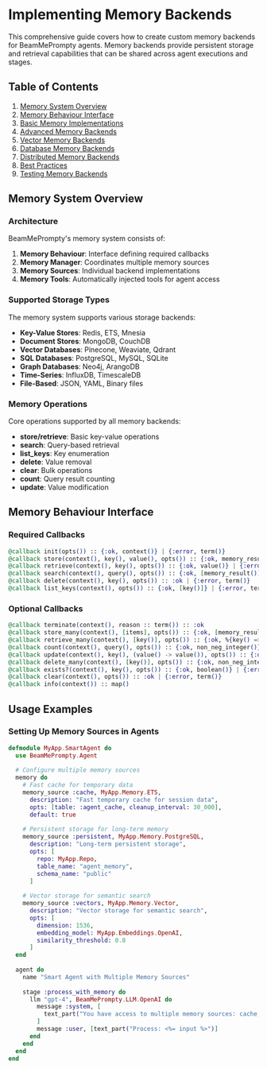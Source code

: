 # Implementing Memory Backends

This comprehensive guide covers how to create custom memory backends for BeamMePrompty agents. Memory backends provide persistent storage and retrieval capabilities that can be shared across agent executions and stages.

## Table of Contents

1. [Memory System Overview](#memory-system-overview)
2. [Memory Behaviour Interface](#memory-behaviour-interface)
3. [Basic Memory Implementations](#basic-memory-implementations)
4. [Advanced Memory Backends](#advanced-memory-backends)
5. [Vector Memory Backends](#vector-memory-backends)
6. [Database Memory Backends](#database-memory-backends)
7. [Distributed Memory Backends](#distributed-memory-backends)
8. [Best Practices](#best-practices)
9. [Testing Memory Backends](#testing-memory-backends)

## Memory System Overview

### Architecture

BeamMePrompty's memory system consists of:

1. **Memory Behaviour**: Interface defining required callbacks
2. **Memory Manager**: Coordinates multiple memory sources
3. **Memory Sources**: Individual backend implementations
4. **Memory Tools**: Automatically injected tools for agent access

### Supported Storage Types

The memory system supports various storage backends:

- **Key-Value Stores**: Redis, ETS, Mnesia
- **Document Stores**: MongoDB, CouchDB
- **Vector Databases**: Pinecone, Weaviate, Qdrant
- **SQL Databases**: PostgreSQL, MySQL, SQLite
- **Graph Databases**: Neo4j, ArangoDB
- **Time-Series**: InfluxDB, TimescaleDB
- **File-Based**: JSON, YAML, Binary files

### Memory Operations

Core operations supported by all memory backends:

- **store/retrieve**: Basic key-value operations
- **search**: Query-based retrieval
- **list_keys**: Key enumeration
- **delete**: Value removal
- **clear**: Bulk operations
- **count**: Query result counting
- **update**: Value modification

## Memory Behaviour Interface

### Required Callbacks

```elixir
@callback init(opts()) :: {:ok, context()} | {:error, term()}
@callback store(context(), key(), value(), opts()) :: {:ok, memory_result()} | {:error, term()}
@callback retrieve(context(), key(), opts()) :: {:ok, value()} | {:error, term()}
@callback search(context(), query(), opts()) :: {:ok, [memory_result()]} | {:error, term()}
@callback delete(context(), key(), opts()) :: :ok | {:error, term()}
@callback list_keys(context(), opts()) :: {:ok, [key()]} | {:error, term()}
```

### Optional Callbacks

```elixir
@callback terminate(context(), reason :: term()) :: :ok
@callback store_many(context(), [items], opts()) :: {:ok, [memory_result()]} | {:error, term()}
@callback retrieve_many(context(), [key()], opts()) :: {:ok, %{key() => value()}} | {:error, term()}
@callback count(context(), query(), opts()) :: {:ok, non_neg_integer()} | {:error, term()}
@callback update(context(), key(), (value() -> value()), opts()) :: {:ok, value()} | {:error, term()}
@callback delete_many(context(), [key()], opts()) :: {:ok, non_neg_integer()} | {:error, term()}
@callback exists?(context(), key(), opts()) :: {:ok, boolean()} | {:error, term()}
@callback clear(context(), opts()) :: :ok | {:error, term()}
@callback info(context()) :: map()
```

## Usage Examples

### Setting Up Memory Sources in Agents

```elixir
defmodule MyApp.SmartAgent do
  use BeamMePrompty.Agent
  
  # Configure multiple memory sources
  memory do
    # Fast cache for temporary data
    memory_source :cache, MyApp.Memory.ETS,
      description: "Fast temporary cache for session data",
      opts: [table: :agent_cache, cleanup_interval: 30_000],
      default: true
    
    # Persistent storage for long-term memory
    memory_source :persistent, MyApp.Memory.PostgreSQL,
      description: "Long-term persistent storage",
      opts: [
        repo: MyApp.Repo,
        table_name: "agent_memory",
        schema_name: "public"
      ]
    
    # Vector storage for semantic search
    memory_source :vectors, MyApp.Memory.Vector,
      description: "Vector storage for semantic search",
      opts: [
        dimension: 1536,
        embedding_model: MyApp.Embeddings.OpenAI,
        similarity_threshold: 0.8
      ]
  end
  
  agent do
    name "Smart Agent with Multiple Memory Sources"
    
    stage :process_with_memory do
      llm "gpt-4", BeamMePrompty.LLM.OpenAI do
        message :system, [
          text_part("You have access to multiple memory sources: cache, persistent, and vectors.")
        ]
        message :user, [text_part("Process: <%= input %>")]
      end
    end
  end
end
```

